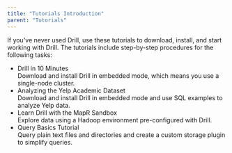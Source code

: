 ```yaml
---
title: "Tutorials Introduction"
parent: "Tutorials"
---
```

If you've never used Drill, use these tutorials to download, install, and start working with Drill. The tutorials include step-by-step procedures for the following tasks:

* Drill in 10 Minutes  
  Download and install Drill in embedded mode, which means you use a single-node cluster.  
* Analyzing the Yelp Academic Dataset  
  Download and install Drill in embedded mode and use SQL examples to analyze Yelp data.  
* Learn Drill with the MapR Sandbox  
  Explore data using a Hadoop environment pre-configured with Drill.  
* Query Basics Tutorial  
  Query plain text files and directories and create a custom storage plugin to simplify queries.


